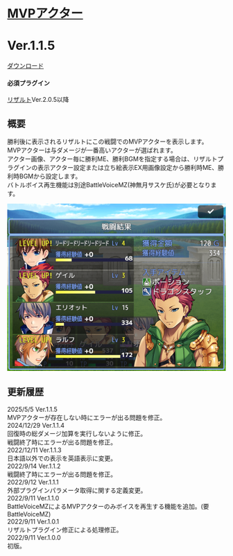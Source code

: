 # [MVPアクター](https://raw.githubusercontent.com/nuun888/MZ/master/NUUN_ResultMVPActor.js)
# Ver.1.1.5
[ダウンロード](https://raw.githubusercontent.com/nuun888/MZ/master/NUUN_ResultMVPActor.js)  
#### 必須プラグイン
[リザルト](https://github.com/nuun888/MZ/blob/master/README/Result.md)Ver.2.0.5以降  

## 概要
勝利後に表示されるリザルトにこの戦闘でのMVPアクターを表示します。  
MVPアクターは与ダメージが一番高いアクターが選ばれます。  
アクター画像、アクター毎に勝利ME、勝利BGMを指定する場合は、リザルトプラグインの表示アクター設定または立ち絵表示EX用画像設定から勝利時ME、勝利時BGMから設定します。  
バトルボイス再生機能は別途BattleVoiceMZ(神無月サスケ氏)が必要となります。  

![画像](img/ResultMVPActor.png)  

## 更新履歴
2025/5/5 Ver.1.1.5  
MVPアクターが存在しない時にエラーが出る問題を修正。  
2024/12/29 Ver.1.1.4  
回復時の総ダメージ加算を実行しないように修正。  
戦闘終了時にエラーが出る問題を修正。  
2022/12/11 Ver.1.1.3  
日本語以外での表示を英語表示に変更。  
2022/9/14 Ver.1.1.2  
戦闘終了時にエラーが出る問題を修正。  
2022/9/12 Ver.1.1.1  
外部プラグインパラメータ取得に関する定義変更。  
2022/9/11 Ver.1.1.0  
BattleVoiceMZによるMVPアクターのみボイスを再生する機能を追加。(要BattleVoiceMZ)  
2022/9/11 Ver.1.0.1  
リザルトプラグイン修正による処理修正。  
2022/9/11 Ver.1.0.0  
初版。  
